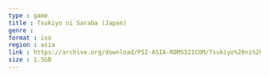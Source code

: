 ```yaml
---
type : game
title : Tsukiyo ni Saraba (Japan)
genre : 
format : iso
region : asia
link : https://archive.org/download/PS2-ASIA-ROMS321COM/Tsukiyo%20ni%20Saraba%20%28Japan%29.7z
size : 1.5GB
---
```

